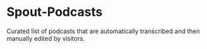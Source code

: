 # Spout-Podcasts

Curated list of podcasts that are automatically transcribed and then manually edited by visitors.